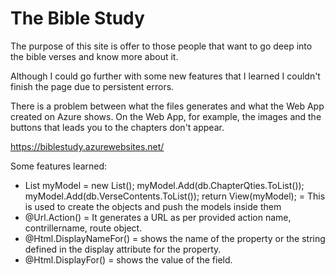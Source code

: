 # The Bible Study
<p>The purpose of this site is offer to those people that want to go deep into the bible verses and know more about it.</p>
<p>Although I could go further with some new features that I learned I couldn't finish the page due to persistent errors.</p>
<p></p>
<p>There is a problem between what the files generates and what the Web App created on Azure shows. On the Web App, for example,
the images and the buttons that leads you to the chapters don't appear.</p>
<a href="https://biblestudy.azurewebsites.net/">https://biblestudy.azurewebsites.net/</a>
<br/>
<p>Some features learned:</p>
<ul>
  <li>List<object> myModel = new List<object>();
            myModel.Add(db.ChapterQties.ToList());
            myModel.Add(db.VerseContents.ToList());
            return View(myModel); = This is used to create the objects and push the models inside them
  </li>
  <li>
    @Url.Action() = It generates a URL as per provided action name, contrillername, route object.
  </li>
  <li>
    @Html.DisplayNameFor() = shows the name of the property or the string defined in the display attribute for the property.
  </li>
  <li>
    @Html.DisplayFor() = shows the value of the field.
  </li>
</ul>

